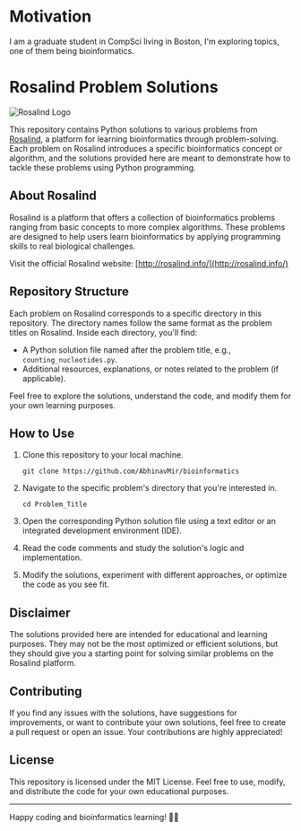 # Motivation

I am a graduate student in CompSci living in Boston, I'm exploring topics, one of them being bioinformatics.

# Rosalind Problem Solutions

![Rosalind Logo](https://rosalind.info/static/img/logo.png)

This repository contains Python solutions to various problems from [Rosalind](http://rosalind.info/), a platform for learning bioinformatics through problem-solving. Each problem on Rosalind introduces a specific bioinformatics concept or algorithm, and the solutions provided here are meant to demonstrate how to tackle these problems using Python programming.

## About Rosalind

Rosalind is a platform that offers a collection of bioinformatics problems ranging from basic concepts to more complex algorithms. These problems are designed to help users learn bioinformatics by applying programming skills to real biological challenges.

Visit the official Rosalind website: [http://rosalind.info/](http://rosalind.info/)

## Repository Structure

Each problem on Rosalind corresponds to a specific directory in this repository. The directory names follow the same format as the problem titles on Rosalind. Inside each directory, you'll find:

- A Python solution file named after the problem title, e.g., `counting_nucleotides.py`.
- Additional resources, explanations, or notes related to the problem (if applicable).

Feel free to explore the solutions, understand the code, and modify them for your own learning purposes.

## How to Use

1. Clone this repository to your local machine.
   ```
   git clone https://github.com/AbhinavMir/bioinformatics
   ```

2. Navigate to the specific problem's directory that you're interested in.
   ```
   cd Problem_Title
   ```

3. Open the corresponding Python solution file using a text editor or an integrated development environment (IDE).

4. Read the code comments and study the solution's logic and implementation.

5. Modify the solutions, experiment with different approaches, or optimize the code as you see fit.

## Disclaimer

The solutions provided here are intended for educational and learning purposes. They may not be the most optimized or efficient solutions, but they should give you a starting point for solving similar problems on the Rosalind platform.

## Contributing

If you find any issues with the solutions, have suggestions for improvements, or want to contribute your own solutions, feel free to create a pull request or open an issue. Your contributions are highly appreciated!

## License

This repository is licensed under the MIT License. Feel free to use, modify, and distribute the code for your own educational purposes.

---

Happy coding and bioinformatics learning! 🧬🐍

